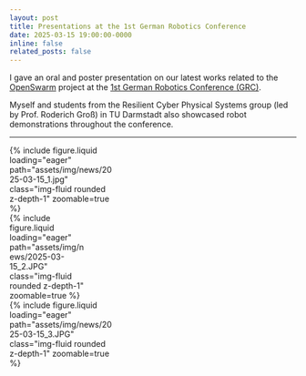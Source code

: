```yaml
---
layout: post
title: Presentations at the 1st German Robotics Conference
date: 2025-03-15 19:00:00-0000
inline: false
related_posts: false
---
```


I gave an oral and poster presentation on our latest works related to the [OpenSwarm](https://openswarm.eu/) project at the [1st German Robotics Conference (GRC)](https://robotics-institute-germany.de/event/first-german-robotics-conference/).

Myself and students from the Resilient Cyber Physical Systems group (led by Prof. Roderich Groß) in TU Darmstadt also showcased robot demonstrations throughout the conference.

---

<div class="row mt-3">
    <div class="col-sm mt-3 mt-md-0" style="flex: 0 0 37%; max-width: 37%;">
        {% include figure.liquid loading="eager" path="assets/img/news/2025-03-15_1.jpg" class="img-fluid rounded z-depth-1" zoomable=true %}
    </div>
    <div class="col-sm mt-3 mt-md-0" style="flex: 0 0 26%; max-width: 26%;">
        {% include figure.liquid loading="eager" path="assets/img/news/2025-03-15_2.JPG" class="img-fluid rounded z-depth-1" zoomable=true %}
    </div>
    <div class="col-sm mt-3 mt-md-0" style="flex: 0 0 37%; max-width: 37%;">
        {% include figure.liquid loading="eager" path="assets/img/news/2025-03-15_3.JPG" class="img-fluid rounded z-depth-1" zoomable=true %}
    </div>
</div>
